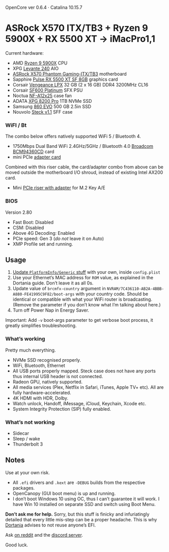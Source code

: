OpenCore ver 0.6.4 · Catalina 10.15.7

# ASRock X570 ITX/TB3 + Ryzen 9 5900X + RX 5500 XT → iMacPro1,1

Current hardware:

- AMD [Ryzen 9 5900X](https://www.amd.com/en/products/cpu/amd-ryzen-9-5900x) CPU
- XPG [Levante 240](https://www.xpg.com/en/feature/644/) AIO
- [ASRock X570 Phantom Gaming-ITX/TB3](https://www.asrock.com/mb/AMD/X570%20Phantom%20Gaming-ITXTB3/) motherboard
- Sapphire [Pulse RX 5500 XT SF 8GB](https://www.sapphiretech.com/en/consumer/pulse-radeon-rx-5500-xt-sf-8g-gddr6) graphics card
- Corsair [Vengeance LPX](https://www.corsair.com/ww/en/Categories/Products/Memory/VENGEANCE-LPX/p/CMK32GX4M2B3200C16) 32 GB (2 x 16 GB) DDR4 3200MHz CL16
- Corsair [SF600 Platinum](https://www.corsair.com/us/en/Categories/Products/Power-Supply-Units/Power-Supply-Units-Advanced/SF-Series/p/CP-9020182-NA) SFX PSU
- Noctua [NF-A12x25](https://noctua.at/en/products/fan/nf-a12x25-pwm) case fan
- ADATA [XPG 8200 Pro](https://www.xpg.com/us/feature/583/) 1TB NVMe SSD
- Samsung [860 EVO](https://www.samsung.com/us/computing/memory-storage/solid-state-drives/ssd-860-evo-2-5--sata-iii-500gb-mz-76e500b-am/) 500 GB 2.5in SSD
- Nouvolo [Steck v1.1](https://www.nouvolo.com) SFF case

### WiFI / Bt

The combo below offers natively supported WiFi 5 / Bluetooth 4.

- 1750Mbps Dual Band WiFi 2.4GHz/5GHz / Bluetooth 4.0 [Broadcom BCM94360CD](https://www.aliexpress.com/item/1750Mbps-Dual-Band-WiFi-Bluetooth-Card-2-4GHz-5GHz-BT-4-0-Broadcom-BCM94360CD-Wireless-Module/32974196141.html) card
- mini PCIe [adapter card](https://www.aliexpress.com/item/MINI-PCI-E-Adapter-Converter-to-wireless-wifi-card-BCM94360CD-BCM94331CD-BCM94360CS-BCM94360CS2-module-for-macbook/32256494722.html)

Combined with this riser cable, the card/adapter combo from above can be moved outside the motherboard I/O shroud, instead of existing Intel AX200 card.

- Mini [PCIe riser with adapter](https://www.aliexpress.com/item/BCM94360CD-BCM94360CS2-BCM943224PCIEBT2-Card-To-M-2-Key-A-E-Cable-For-Mac-OS-and-and/4000286967003.html) for M.2 Key A/E

### BIOS

Version 2.80

- Fast Boot: Disabled
- CSM: Disabled
- Above 4G Decoding: Enabled
- PCIe speed: Gen 3 (*do not* leave it on Auto)
- XMP Profile set and running.

## Usage

1. [Update `PlatformInfo/Generic` stuff](https://dortania.github.io/OpenCore-Post-Install/universal/iservices.html#generate-a-new-serial) with your own, inside `config.plist`
2. Use your Ethernet’s MAC address for `ROM` value, as explained in the Dortania guide. Don’t leave it as all 0s.
3. Update value of `brcmfx-country` argument in `NVRAM/7C436110-AB2A-4BBB-A880-FE41995C9F82/boot-args` with your country code. Should be identical or compatible with what your WiFi router is broadcasting. (Remove the parameter if you don’t know what I’m talking about here.)
4. Turn off Power Nap in Energy Saver.

Important: Add `-v` boot-args parameter to get verbose boot process, it greatly simplifies troubleshooting.

### What’s working

Pretty much everything.

- NVMe SSD recognised properly.
- WiFi, Bluetooth, Ethernet
- All USB ports properly mapped. Steck case does not have any ports thus internal USB header is not connected.
- Radeon GPU, natively supported.
- All media services (Plex, Netflix in Safari, iTunes, Apple TV+ etc). All are fully hardware-accelerated.
- 4K HDMI with HDR, Dolby.
- Watch unlock, Handoff, iMessage, iCloud, Keychain, Xcode etc.
- System Integrity Protection (SIP) fully enabled.

### What’s not working

- Sidecar
- Sleep / wake
- Thunderbolt 3

## Notes

Use at your own risk. 

- All `.efi` drivers and `.kext` are `-DEBUG` builds from the respective packages. 
- OpenCanopy (GUI boot menu) is up and running.
- I don’t boot Windows 10 using OC, thus I can’t guarantee it will work. I have Win 10 installed on separate SSD and switch using Boot Menu.

**Don’t ask me for help.** Sorry, but this stuff is finicky and infuriatingly detailed that every little mis-step can be a proper headache. This is why [Dortania](https://dortania.github.io) advises to not reuse anyone’s EFI.  

Ask [on reddit](https://www.reddit.com/r/hackintosh/) and the [discord server](https://discord.gg/Wxam8aH).

Good luck.
